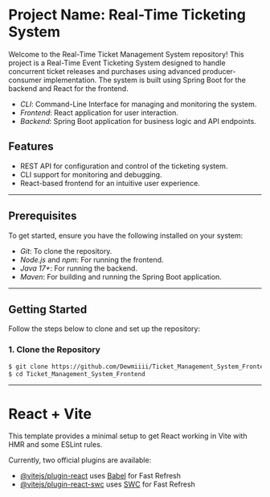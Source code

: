 # Project Name: Real-Time Ticketing System

Welcome to the Real-Time Ticket Management System repository! This project is a Real-Time Event Ticketing System designed to handle concurrent ticket releases and purchases using advanced producer-consumer implementation. The system is built using Spring Boot for the backend and React for the frontend.
- *CLI*: Command-Line Interface for managing and monitoring the system.
- *Frontend*: React application for user interaction.
- *Backend*: Spring Boot application for business logic and API endpoints.

## Features
- REST API for configuration and control of the ticketing system.
- CLI support for monitoring and debugging.
- React-based frontend for an intuitive user experience.

---

## Prerequisites
To get started, ensure you have the following installed on your system:

- *Git*: To clone the repository.
- *Node.js* and *npm*: For running the frontend.
- *Java 17+*: For running the backend.
- *Maven*: For building and running the Spring Boot application.

---

## Getting Started
Follow the steps below to clone and set up the repository:

### 1. Clone the Repository
```bash
$ git clone https://github.com/Dewmiiii/Ticket_Management_System_Frontend.git
$ cd Ticket_Management_System_Frontend
```

---

# React + Vite

This template provides a minimal setup to get React working in Vite with HMR and some ESLint rules.

Currently, two official plugins are available:

- [@vitejs/plugin-react](https://github.com/vitejs/vite-plugin-react/blob/main/packages/plugin-react/README.md) uses [Babel](https://babeljs.io/) for Fast Refresh
- [@vitejs/plugin-react-swc](https://github.com/vitejs/vite-plugin-react-swc) uses [SWC](https://swc.rs/) for Fast Refresh
